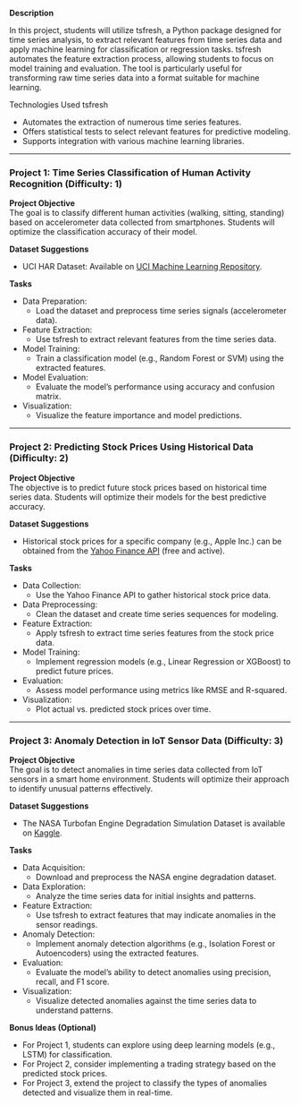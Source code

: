 **Description**

In this project, students will utilize tsfresh, a Python package designed for time series analysis, to extract relevant features from time series data and apply machine learning for classification or regression tasks. tsfresh automates the feature extraction process, allowing students to focus on model training and evaluation. The tool is particularly useful for transforming raw time series data into a format suitable for machine learning.

Technologies Used
tsfresh

- Automates the extraction of numerous time series features.
- Offers statistical tests to select relevant features for predictive modeling.
- Supports integration with various machine learning libraries.

---

### Project 1: Time Series Classification of Human Activity Recognition (Difficulty: 1)

**Project Objective**  
The goal is to classify different human activities (walking, sitting, standing) based on accelerometer data collected from smartphones. Students will optimize the classification accuracy of their model.

**Dataset Suggestions**  
- UCI HAR Dataset: Available on [UCI Machine Learning Repository](https://archive.ics.uci.edu/ml/datasets/human+activity+recognition+using+smartphones).

**Tasks**
- Data Preparation:
  - Load the dataset and preprocess time series signals (accelerometer data).
- Feature Extraction:
  - Use tsfresh to extract relevant features from the time series data.
- Model Training:
  - Train a classification model (e.g., Random Forest or SVM) using the extracted features.
- Model Evaluation:
  - Evaluate the model’s performance using accuracy and confusion matrix.
- Visualization:
  - Visualize the feature importance and model predictions.

---

### Project 2: Predicting Stock Prices Using Historical Data (Difficulty: 2)

**Project Objective**  
The objective is to predict future stock prices based on historical time series data. Students will optimize their models for the best predictive accuracy.

**Dataset Suggestions**  
- Historical stock prices for a specific company (e.g., Apple Inc.) can be obtained from the [Yahoo Finance API](https://pypi.org/project/yfinance/) (free and active).

**Tasks**
- Data Collection:
  - Use the Yahoo Finance API to gather historical stock price data.
- Data Preprocessing:
  - Clean the dataset and create time series sequences for modeling.
- Feature Extraction:
  - Apply tsfresh to extract time series features from the stock price data.
- Model Training:
  - Implement regression models (e.g., Linear Regression or XGBoost) to predict future prices.
- Evaluation:
  - Assess model performance using metrics like RMSE and R-squared.
- Visualization:
  - Plot actual vs. predicted stock prices over time.

---

### Project 3: Anomaly Detection in IoT Sensor Data (Difficulty: 3)

**Project Objective**  
The goal is to detect anomalies in time series data collected from IoT sensors in a smart home environment. Students will optimize their approach to identify unusual patterns effectively.

**Dataset Suggestions**  
- The NASA Turbofan Engine Degradation Simulation Dataset is available on [Kaggle](https://www.kaggle.com/datasets/behnamf/engine-degradation-dataset).

**Tasks**
- Data Acquisition:
  - Download and preprocess the NASA engine degradation dataset.
- Data Exploration:
  - Analyze the time series data for initial insights and patterns.
- Feature Extraction:
  - Use tsfresh to extract features that may indicate anomalies in the sensor readings.
- Anomaly Detection:
  - Implement anomaly detection algorithms (e.g., Isolation Forest or Autoencoders) using the extracted features.
- Evaluation:
  - Evaluate the model’s ability to detect anomalies using precision, recall, and F1 score.
- Visualization:
  - Visualize detected anomalies against the time series data to understand patterns.

**Bonus Ideas (Optional)**  
- For Project 1, students can explore using deep learning models (e.g., LSTM) for classification.
- For Project 2, consider implementing a trading strategy based on the predicted stock prices.
- For Project 3, extend the project to classify the types of anomalies detected and visualize them in real-time.

